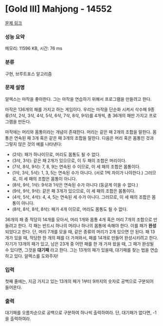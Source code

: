 # [Gold III] Mahjong - 14552 

[문제 링크](https://www.acmicpc.net/problem/14552) 

### 성능 요약

메모리: 11596 KB, 시간: 76 ms

### 분류

구현, 브루트포스 알고리즘

### 문제 설명

<p>알렉스는 마작을 좋아한다. 그는 마작을 연습하기 위해서 프로그램을 만들려고 한다.</p>

<p>마작은 136개의 패를 가지고 하는 게임이다. 우리는 마작을 단순화 시켜서 삭수패 9종류(1삭, 2삭, 3삭, 4삭, 5삭, 6삭, 7삭, 8삭, 9삭)를 4개씩, 총 36개의 패만 가지고 프로그램을 만든다.</p>

<p>마작에는 머리와 몸통이라는 개념이 존재한다. 머리는 같은 패 2개의 조합을 말한다. 몸통은 연속된 패 3개 혹은 같은 패 3개의 조합을 말한다. 다음은 머리 혹은 몸통인 것과 그렇지 않은 것의 예를 나타낸다:</p>

<ul>
	<li>(2삭): 패가 하나이므로, 머리도 몸통도 될 수 없다.</li>
	<li>(3삭, 3삭): 같은 패 2개가 있으므로, 이 두 패의 조합은 머리이다.</li>
	<li>(7삭, 8삭, 9삭): 7, 8, 9는 연속된 수 이므로, 이 세 패의 조합은 몸통이다.</li>
	<li>(1삭, 3삭, 5삭): 1, 3, 5는 연속된 수가 아니다. (서로 1씩 차이가 나야한다.) 그러므로, 이 세 패의 조합은 몸통이 아니다.</li>
	<li>(8삭, 9삭, 1삭): 9삭과 1삭은 연속된 수가 아니다 (둥글게 이을 수 없다.)</li>
	<li>(9삭, 9삭, 9삭): 같은 패 3개가 있으므로, 이 세 패의 조합은 몸통이다.</li>
	<li>(4삭, 5삭, 4삭): 4, 4, 5는 연속된 세 수가 아니다. 그러므로, 이 세 패의 조합은 몸통이 아니다.</li>
	<li>(8삭, 8삭, 8삭, 8삭): 패가 4개 이므로, 머리도 몸통도 될 수 없다. </li>
</ul>

<p>36개의 패 중 적당히 14개를 모아서, 머리 1개와 몸통 4개 혹은 머리 7개의 조합으로 만들려고 한다. 각 패는 반드시 하나의 머리나 하나의 몸통에 속해야 한다. 이를 패가 <strong>완성</strong>되었다고 한다. 단, 머리 7개를 모을 때, 같은 종류의 머리가 2개 있으면 안 된다. 패 13개가 있을 때, 적당한 한 개의 패를 더 가져와서, 패를 14개로 만들어 완성시키려고 한다. 자기가 13개의 패가 있고, 남은 23개 중 어떤 패를 한 개 가져 왔을 때, 그 패가 완성될 수 있다면, 그것을 <strong>대기패</strong> 라고 한다. 그는 13개의 패가 있을때, 대기패를 찾는 법을 연습하고 있다. 알렉스를 도와주자!</p>

### 입력 

 <p>첫째 줄에는, 지금 가지고 있는 13개의 패가 1부터 9까지의 숫자로 공백으로 구분되어 들어온다.</p>

### 출력 

 <p>대기패를 오름차순으로 공백으로 구분하여 하나씩 출력하여라. 단, 대기패가 없다면, -1을 출력하여라.</p>

